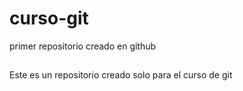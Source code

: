 # curso-git
primer repositorio creado en github 


## 
Este es un repositorio creado solo para el curso de git
